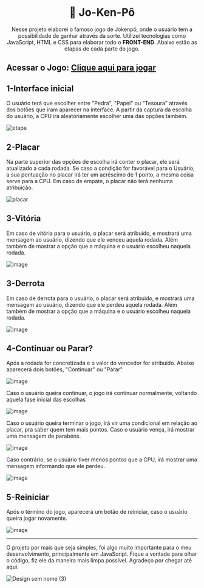 <h1 align="center">🔴 Jo-Ken-Pô</h1>

<p align="center">Nesse projeto elaborei o famoso jogo de Jokenpô, onde o usuário tem a possibilidade de ganhar através da sorte. Utilizei tecnologias como JavaScript, HTML e CSS para elaborar todo o <b>FRONT-END</b>. Abaixo estão as etapas de cada parte do jogo.</b></p>

## Acessar o Jogo: [Clique aqui para jogar](https://devluizgustavo.github.io/Minigame-JoKenPo/)

<h2>1-Interface inicial</h2>
<p>O usuário terá que escolher entre "Pedra", "Papel" ou "Tesoura" através dos botões que iram aparecer na interface. A partir da captura da escolha do usuário, a CPU irá aleatóriamente escolher uma das opções também.</p>

![etapa](https://github.com/devluizgustavo/gamejokenpo/assets/142704849/fbbe342b-cfe5-4570-8de9-942705873148)

<h2>2-Placar</h2>
<p>Na parte superior das opções de escolha irá conter o placar, ele será atualizado a cada rodada. Se caso a condição for favorável para o Usuário, a sua pontuação no placar irá ter um acréscimo de 1 ponto, a mesma coisa serve para a CPU. Em caso de empate, o placar não terá nenhuma atribuição.</p>

![placar](https://github.com/devluizgustavo/gamejokenpo/assets/142704849/b07c79e4-f74a-4d26-beca-4738e662fa27)

<h2>3-Vitória</h2>
<p>Em caso de vitória para o usuário, o placar será atribuido, e mostrará uma mensagem ao usuário, dizendo que ele venceu aquela rodada. Além também de mostrar a opção que a máquina e o usuário escolheu naquela rodada.</p>

![image](https://github.com/devluizgustavo/gamejokenpo/assets/142704849/94922855-637b-4a93-a493-132404d68451)

<h2>3-Derrota</h2>
<p>Em caso de derrota para o usuário, o placar será atribuido, e mostrará uma mensagem ao usuário, dizendo que ele perdeu aquela rodada. Além também de mostrar a opção que a máquina e o usuário escolheu naquela rodada.</p>

![image](https://github.com/devluizgustavo/gamejokenpo/assets/142704849/90420c6c-b806-4213-b6fc-30f17e955ab8)

<h2>4-Continuar ou Parar?</h2>
<p>Após a rodada for concretizada e o valor do vencedor for atribuído. Abaixo aparecerá dois botões, "Continuar" ou "Parar".</p>

![image](https://github.com/devluizgustavo/gamejokenpo/assets/142704849/f7f2b5fd-33ec-4fb0-8240-642677fcf38c)

<p>Caso o usuário queira continuar, o jogo irá continuar normalmente, voltando aquela fase inicial das escolhas</p>

![image](https://github.com/devluizgustavo/gamejokenpo/assets/142704849/c45d33f8-99c2-4d9e-acc2-db6d894b9933)

<p>Caso o usuário queira terminar o jogo, irá vir uma condicional em relação ao placar, pra saber quem tem mais pontos. Caso o usuário vença, irá mostrar uma mensagem de parabéns.</p>

![image](https://github.com/devluizgustavo/gamejokenpo/assets/142704849/fb813a3b-147e-4af9-ba6d-9e6663de6f58)

<p>Caso contrário, se o usuário tiver menos pontos que a CPU, irá mostrar uma mensagem informando que ele perdeu.</p>

![image](https://github.com/devluizgustavo/gamejokenpo/assets/142704849/d395ccf4-e6a3-44e9-b7dc-c85edc26867f)

<h2>5-Reiniciar</h2>
<p>Após o término do jogo, aparecerá um botão de reiniciar, caso o usuário queira jogar novamente.</p>

![image](https://github.com/devluizgustavo/gamejokenpo/assets/142704849/520ab157-46ff-44da-ac55-fc3a9464c202)

<hr>

<p>O projeto por mais que seja simples, foi algo muito importante para o meu desenvolvimento, principalmente em JavaScript. Fique a vontade para olhar o código, fiz ele da maneira mais limpa possível. Agradeço por chegar até aqui.</p>

![Design sem nome (3)](https://github.com/devluizgustavo/gamejokenpo/assets/142704849/b0efcf8a-01b5-4acf-8877-a57f005b0bff)





